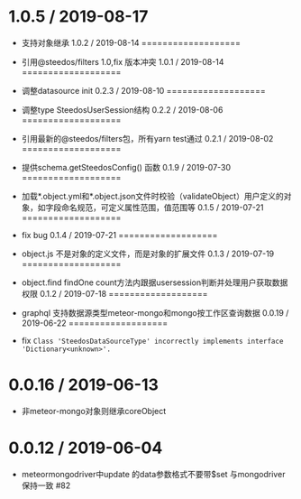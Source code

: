 1.0.5 / 2019-08-17
===================

  * 支持对象继承
1.0.2 / 2019-08-14
===================

  * 引用@steedos/filters 1.0,fix 版本冲突
1.0.1 / 2019-08-14
===================

  * 调整datasource init
0.2.3 / 2019-08-10
===================

  * 调整type SteedosUserSession结构
0.2.2 / 2019-08-06
===================

  * 引用最新的@steedos/filters包，所有yarn test通过
0.2.1 / 2019-08-02
===================

  * 提供schema.getSteedosConfig() 函数
0.1.9 / 2019-07-30
===================

  * 加载*.object.yml和*.object.json文件时校验（validateObject）用户定义的对象，如字段命名规范，可定义属性范围，值范围等
0.1.5 / 2019-07-21
===================

  * fix bug
0.1.4 / 2019-07-21
===================

  * object.js 不是对象的定义文件，而是对象的扩展文件
0.1.3 / 2019-07-19
===================

  * object.find findOne count方法内跟据usersession判断并处理用户获取数据权限
0.1.2 / 2019-07-18
===================

  * graphql 支持数据源类型meteor-mongo和mongo按工作区查询数据
0.0.19 / 2019-06-22
===================

  * fix `Class 'SteedosDataSourceType' incorrectly implements interface 'Dictionary<unknown>'.`

0.0.16 / 2019-06-13
===================

  * 非meteor-mongo对象则继承coreObject

0.0.12 / 2019-06-04
===================

  * meteormongodriver中update 的data参数格式不要带$set 与mongodriver保持一致 #82